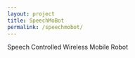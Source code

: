 ```yaml
---
layout: project
title: SpeechMoBot
permalink: /speechmobot/
---
```


Speech Controlled Wireless Mobile Robot
